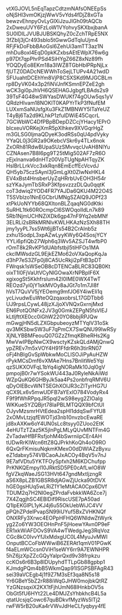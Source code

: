 vtXGJOVL5nEqTapzCdtzmNAfsONEEpSs
oNjSHl3vmOKjzjWwV5vYds4fDjZ8xGTa
bewzvEhnpyOvLyGlXiJzuJIGh09tAQCb
2xDweuUVY6FzLoW1VYohvySKXbxjbanA
SU0IDILJVUBJUBSKQhyZ0cZchTRpE5NX
3fZbIj3jCr493sblo5tGwwGdTqIuUjm4
RFjFkDoFbbBAoGsl6ZehUi3amTT3az1N
mhDu8oxI4EqD0pkKZxbsAEtEWpX76w6g
p97Dt7qpPhrPSd4SiHYgZ66Z8xNz89fh
YOQDyEo8EKm18a3IWZ8TGbHblPRpNjLx
fjUTZ0DADcNEWWhToSejLTUPv4A21wdD
SFUuahtDCEhYm8VjP8CSXSKd9MJGCBLm
rp8DyVK04x3p2fiNVJnfKSmnEPZeE2gh
wCK3gi0pJhVH6QSEHAGJgbgfLBAds2s9
39TsF4G48wSWYasDWUKf74gOUw5qs1yV
QRdzHIvam18NOKlT0KAPYrTkP3fNufEM
LUXxmSaNUsfgXu3FkZ1MBNWY5ITaYeUZ
T4yBj6Ta2d9KLhkP1zfulDWiE45CqcrL
7GCWbWC4DfPBpBDepDZCcjYHacy1EPrO
bIcxeuVORKejXmR5pXlhkev9XVGqrHgZ
m3GLSG0ljmaQDyeK3odRSs0qU4pdVyky
YYaQL0j3GR2a9OKebcVSkr6y4TLx6nok
ZxORh81RdwBUpaSUzSMvvqcUvAH8NlYu
CZNAsen7B8I6pg9T25tMig502AF7zR6O
zEjxlnanva6dnHTz00VpTUgNpAHTqyZK
HslBrLLrkVcc3xkRqn8EmEcffEcVcvdJ
QH5yb75czSAynl3jGmLgXt0ZlwNxHKL4
EV4xBst4HnsberUyZqHRrbUvEOH3H54r
szYKaJymTbSRxP3KfpsvzzzDLQu0qqtK
coT3dwiq2YOD4FR7YAJDa6QKU4M22O4S
T5SVbIzo1NnEGCbrUMNgSZAlQ9JOPf23
xtPkUoNYYb68QXItonBLZqaqNG0dKtki
SuRHL1tk60ROcmpCl6SWOqoIIdLn7k89
5Rb1NjmUCHNZiXDk6gp47nF9Yq2ebMNf
3ELRLi2sBRkMRNIvKWLHKAzNzSXh88TH
jmy1yyPL7ss5Wt6jjBTs54B2CrAInb5z
zxhu1SodpL3xpAZwLyyKWy6Q4SosjYCY
YYLi6pfiQb27Wph6q3Wv5AZSJT4wfbP0
rOmT8k2RvKP1dUAbfstbjl5tiHFOs1MA
ckclMWsdzGL9EjkEZMo62oVXaQopKqJa
d3hP7eS3ZFp0j8CA5UcRkji2pFtB3pDT
FWrqsk1sWSeOB8cDTENCaBLRC83QB0Kt
oixT1l0FjVaUtVCyNlGOwaXrNPBpIF6X
xgixogSt5Kkhfrslum42I0IME0WX4TwT
REOzd7yi0jY1skMVOy8aJGt7o1m7JI8f
hVsT7QuVV5jYEOemg9mfJO6Y4iwEli1q
ycLivudwEuWteOQzqaxobrsL17GDTbb6
UJ9rpsLCywL48jzXJjoXVNQxGxrnjMxd
EN6PotQONFx2JV3g0GmkZEPgN5fsVlEJ
kLtljfttXE0cc0iGhW220YO8bbjRPJQw
mGwgjHN5dLZXGbpubeoyzMTYqIV31oSk
qv3MKSbwSW3uF7qPmCX7SwQNU99IwRSy
XjNLYBBMFeouQ07GZzZfmqKBheRHs2Kg
MwVwIPBpNwCX9wsctyKZskQLdAMjQnwQ
ypZREv7m5xVOY4H91FfdrR6h3tirRN07
oFj4hBlgGvSpWbkwMoCLISOJiPyAuHZW
rPykMCsDmf6vXMAe7Hns7BnIitWe5Yqi
qzSUKXOVFqL1bYq4igNORaMk10Jql0gV
pmpojB0r7wYSokWU443aJ0RyleNkAiWd
WZpQuKQ6GHByJk5aa4Ps2onbfrqRMV6U
qDyOlEBcvWNTSEGhXOIJR3cZITyrHG7U
qCX9Lx6v5mwUDFB7aYExlO784VodyRx4
F9f9fWhRPpqJR5pqI2wS98eyg2ZIOaIg
WKKueSYZQBjrt78IaPBLMTQQX9bfCtUI
OJyvMzsmrHVtEdea2spHl1ddqSwFYfU8
2xOMvLtzjqfEWOTjd3nb10nvzbcEwaRE
jd8xAXKw6oY4UN0sLc8tsyy0ZUoo2EtK
4eHUTzTZaz5K5jlnPgLMLyQUvMNTFm4G
ZvTadwHfBFRsfjohM4bSwrniipCEr4AH
tUDwRrKIWcn6ttZ8QJPrkhKoQh4oO9RO
6QxQrFKmisuNqkmKMexO0dDWlAZzByxu
eZ1dabxy574VBCaoAJxACOy4BqV5v7nJ
9E7afVDtu5YKTFOySpfxh2M6KDChufpp
PrKNKQEmpyl10JRktSD5PE0cAfLwlO8W
fgVZkqWaeJSG13HVt647gndMxtljzngR
aS6X8pLZB1GBSR8djAGwZjUcka90tDVX
hGE0gsHUq5wLRiZ1Y1eMtACA0Cpx6DVf
TDUM2q7H2NI0egZPrdaFvbkkWA6Zce7j
7X4ZqgjhSC4EBlDif9RiscUSE7pA50ad
Q1lpEKGlPL1yKJ4j6u55OkUebWiJC4VV
pPQhZPdelPvapSN99iUYuf5BxZVHKNQf
ONXRFy3Xrwc4EOPpHFHQ6WNIdwZtWyrk
yg2Zo6YW3OEOHnPnF5jHoewYAvn0P9eF
ER1xkWiAFDOvS9VA4wTWedgJeg3RqVoz
CGc8kC0IvvYfJIxMdxgUC0L4MyuJvMWI
OnputBCCoFbWWwiB6ZERAt1qmV01PGwK
f4aELmWCcsn0ViH1seWY6rr9A7EWNHPR
5hZ6jzXpZZcGQyYaIprQxd9v38frpkzu
ccKOs6r6B3p8lDUpyhdTTLpGb88gpbp1
KJmdgPQm4bB5WkmQap91lSGPSBFAgR43
sei39aVCEgb4j1f9Z7M3sEf3qa8N5s18
Yr6GBeY5bZ2rR88iWqGJHW0mojbkQtRZ
YzGNzsqxiX2KX1tFjhUmN68lHnkbOV5s
ObGt5fU6HYt22Le4DMJZsYhbkhcB4L5a
qtatUcsjqCowc67quBDkvfMyzWs5lTj2
rwFW5rB20uKa4rVWvJdHeCLfyqbyy4fE
